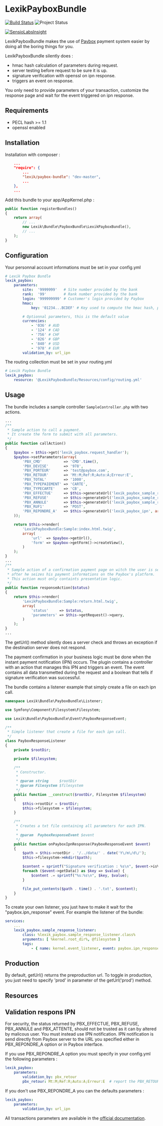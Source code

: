 LexikPayboxBundle
=================

[![Build Status](https://secure.travis-ci.org/lexik/LexikPayboxBundle.png)](http://travis-ci.org/lexik/LexikPayboxBundle)
![Project Status](http://stillmaintained.com/lexik/LexikPayboxBundle.png)

[![SensioLabsInsight](https://insight.sensiolabs.com/projects/378718a0-ea77-4592-89eb-9bf47214efc9/big.png)](https://insight.sensiolabs.com/projects/378718a0-ea77-4592-89eb-9bf47214efc9)

LexikPayboxBundle makes the use of [Paybox](http://www.paybox.com) payment system easier by doing all the boring things for you.

LexikPayboxBundle silently does :
 * hmac hash calculation of parameters during request.
 * server testing before request to be sure it is up.
 * signature verification with openssl on ipn response.
 * triggers an event on response.

You only need to provide parameters of your transaction, customize the response page
and wait for the event triggered on ipn response.

Requirements
------------

 * PECL hash >= 1.1
 * openssl enabled

Installation
------------

Installation with composer :

```json
    ...
    "require": {
        ...
        "lexik/paybox-bundle": "dev-master",
        ...
    },
    ...
```

Add this bundle to your app/AppKernel.php :

``` php
public function registerBundles()
{
    return array(
        // ...
        new Lexik\Bundle\PayboxBundle\LexikPayboxBundle(),
        // ...
    );
}
```

Configuration
-------------

Your personnal account informations must be set in your config.yml

```yml
# Lexik Paybox Bundle
lexik_paybox:
    parameters:
        site:  '9999999'   # Site number provided by the bank
        rank:  '99'        # Rank number provided by the bank
        login: '999999999' # Customer's login provided by Paybox
        hmac:
            key: '01234...BCDEF' # Key used to compute the hmac hash, provided by Paybox

        # Optionnal parameters, this is the default value
        currencies:
            - '036' # AUD
            - '124' # CAD
            - '756' # CHF
            - '826' # GBP
            - '840' # USD
            - '978' # EUR
        validation_by: url_ipn
```

The routing collection must be set in your routing.yml

```yml
# Lexik Paybox Bundle
lexik_paybox:
    resource: '@LexikPayboxBundle/Resources/config/routing.yml'
```

Usage
-----

The bundle includes a sample controller `SampleController.php` with two actions.

```php
...
/**
 * Sample action to call a payment.
 * It create the form to submit with all parameters.
 */
public function callAction()
{
    $paybox = $this->get('lexik_paybox.request_handler');
    $paybox->setParameters(array(
        'PBX_CMD'          => 'CMD'.time(),
        'PBX_DEVISE'       => '978',
        'PBX_PORTEUR'      => 'test@paybox.com',
        'PBX_RETOUR'       => 'Mt:M;Ref:R;Auto:A;Erreur:E',
        'PBX_TOTAL'        => '1000',
        'PBX_TYPEPAIEMENT' => 'CARTE',
        'PBX_TYPECARTE'    => 'CB',
        'PBX_EFFECTUE'     => $this->generateUrl('lexik_paybox_sample_return', array('status' => 'success'), true),
        'PBX_REFUSE'       => $this->generateUrl('lexik_paybox_sample_return', array('status' => 'denied'), true),
        'PBX_ANNULE'       => $this->generateUrl('lexik_paybox_sample_return', array('status' => 'canceled'), true),
        'PBX_RUF1'         => 'POST',
        'PBX_REPONDRE_A'   => $this->generateUrl('lexik_paybox_ipn', array('time' => time()), true),
    ));

    return $this->render(
        'LexikPayboxBundle:Sample:index.html.twig',
        array(
            'url'  => $paybox->getUrl(),
            'form' => $paybox->getForm()->createView(),
        )
    );
}
...
/**
 * Sample action of a confirmation payment page on witch the user is sent
 * after he seizes his payment informations on the Paybox's platform.
 * This action must only containts presentation logic.
 */
public function responseAction($status)
{
    return $this->render(
        'LexikPayboxBundle:Sample:return.html.twig',
        array(
            'status'     => $status,
            'parameters' => $this->getRequest()->query,
        )
    );
}
...
```

The getUrl() method silently does a server check and throws an exception if the destination server does not respond.

The payment confirmation in your business logic must be done when the instant payment notification (IPN) occurs.
The plugin contains a controller with an action that manages this IPN and triggers an event.
The event contains all data transmetted during the request and a boolean that tells if signature verification was successful.

The bundle contains a listener example that simply create a file on each ipn call.

```php
namespace Lexik\Bundle\PayboxBundle\Listener;

use Symfony\Component\Filesystem\Filesystem;

use Lexik\Bundle\PayboxBundle\Event\PayboxResponseEvent;

/**
 * Simple listener that create a file for each ipn call.
 */
class PayboxResponseListener
{
    private $rootDir;

    private $filesystem;

    /**
     * Constructor.
     *
     * @param string     $rootDir
     * @param Filesystem $filesystem
     */
    public function __construct($rootDir, Filesystem $filesystem)
    {
        $this->rootDir = $rootDir;
        $this->filesystem = $filesystem;
    }

    /**
     * Creates a txt file containing all parameters for each IPN.
     *
     * @param  PayboxResponseEvent $event
     */
    public function onPayboxIpnResponse(PayboxResponseEvent $event)
    {
        $path = $this->rootDir . '/../data/' . date('Y\/m\/d\/');
        $this->filesystem->mkdir($path);

        $content = sprintf("Signature verification : %s\n", $event->isVerified() ? 'OK' : 'KO');
        foreach ($event->getData() as $key => $value) {
            $content .= sprintf("%s:%s\n", $key, $value);
        }

        file_put_contents($path . time() . '.txt', $content);
    }
}
```

To create your own listener, you just have to make it wait for the "paybox.ipn_response" event.
For example the listener of the bundle:

```yml
services:
    ...
    lexik_paybox.sample_response_listener:
        class: %lexik_paybox.sample_response_listener.class%
        arguments: [ %kernel.root_dir%, @filesystem ]
        tags:
            - { name: kernel.event_listener, event: paybox.ipn_response, method: onPayboxIpnResponse }
```

Production
----------

By default, getUrl() returns the preproduction url.
To toggle in production, you just need to specify 'prod' in parameter of the getUrl('prod') method.

Resources
---------

Validation respons IPN
----------------------

For security, the status returned by PBX_EFFECTUE, PBX_REFUSE, PBX_ANNULE and PBX_ATTENTE, should
not be trusted as it can by altered by malicous user. You must instead use IPN notification.
IPN notification is send directly from Paybox server to the URL you specified either in PBX_REPONDRE_A
option or in Paybox interface.

If you use PBX_REPONDRE_A option you must specify in your config.yml the following parameters :

```yml
lexik_paybox:
    parameters:
        validation_by: pbx_retour
        pbx_retour: Mt:M;Ref:R;Auto:A;Erreur:E  # report the PBX_RETOUR option you defined
```

If you don't use PBX_REPONDRE_A you can the defaults parameters :

```yml
lexik_paybox:
    parameters:
        validation_by: url_ipn
```

All transactions parameters are available in the [official documentation](http://www1.paybox.com/telechargement_focus.aspx?cat=3).
